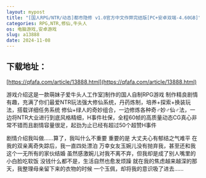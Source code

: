 ```yaml
---
layout: mypost
title: "[国人RPG/NTR/动态]都市隐修 v1.0官方中文作弊完结版[PC+安卓双端-4.60GB]"
categories: RPG,NTR,修仙,牛头人
os: 电脑游戏,安卓游戏
slug: a13888
date: 2024-11-08
---
```


## 下载地址：

[https://qfafa.com/article/13888.html](https://qfafa.com/article/13888.html)

游戏介绍这是一款萌妹子爱牛头人工作室\]制作的国人自制RPG游戏
制作精良剧情有趣，充满了你们最爱NTR玩法强大修仙系统，丹药炼制，培养+探索+换装玩法，搭载详细任务系统
修仙+绿人的奇妙组合，一边修炼各种奇♂妙♂仙♂法，一边将NTR大业进行到底风格精细，H事件社保，全程60帧的高质量动态CG真心非常不错而且剧情容量很足，起劲为止已经有超过50个超赞H事件

剧情介绍我叫做……算了，我叫什么不重要
重要的是
大丈夫心有郁结之气难平
在我的双亲离奇失踪后，我一直四处漂泊
万幸女友玉婉儿没有抛弃我，甚至还和我这个一无所有的家伙结婚
虽然感激婉儿对我不离不弃，但我却是成了别人嘴里的小白脸吃软饭
没钱什么都不是，生活自然也愈发烦躁
就在我的焦虑越来越深的那天，我整理母亲留下来的衣物的时候
一个玉佩，却将我的意识吸了进去……